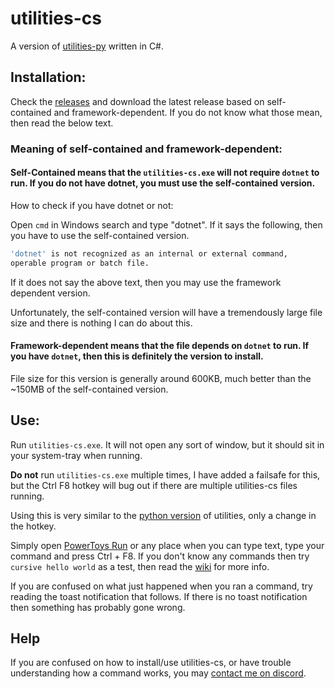 # utilities-cs
A version of [utilities-py](https://github.com/prokenz101/utilities-py) written in C#.
 
## Installation:
Check the [releases](https://github.com/prokenz101/utilities-cs/releases) and download the latest release based on self-contained and framework-dependent. If you do not know what those mean, then read the below text.
 
### Meaning of self-contained and framework-dependent:
#### Self-Contained means that the `utilities-cs.exe` will not require `dotnet` to run. If you do not have dotnet, you must use the self-contained version.

How to check if you have dotnet or not:

Open `cmd` in Windows search and type "dotnet". If it says the following, then you have to use the self-contained version. 
```bash
'dotnet' is not recognized as an internal or external command,
operable program or batch file.
```

If it does not say the above text, then you may use the framework dependent version.

Unfortunately, the self-contained version will have a tremendously large file size and there is nothing I can do about this.

#### Framework-dependent means that the file depends on `dotnet` to run. If you have `dotnet`, then this is definitely the version to install.

File size for this version is generally around 600KB, much better than the ~150MB of the self-contained version.

## Use:
Run `utilities-cs.exe`. It will not open any sort of window, but it should sit in your system-tray when running.

**Do not** run `utilities-cs.exe` multiple times, I have added a failsafe for this, but the Ctrl F8 hotkey will bug out if there are multiple utilities-cs files running.

Using this is very similar to the [python version](https://github.com/prokenz101/utilities-py) of utilities, only a change in the hotkey.

Simply open [PowerToys Run](https://github.com/microsoft/powertoys) or any place when you can type text, type your command and press Ctrl + F8. If you don't know any commands then try `cursive hello world` as a test, then read the [wiki](https://github.com/prokenz101/utilities-py/wiki/Help-Center-(Windows)) for more info.

If you are confused on what just happened when you ran a command, try reading the toast notification that follows. If there is no toast notification then something has probably gone wrong.

## Help
If you are confused on how to install/use utilities-cs, or have trouble understanding how a command works, you may [contact me on discord](https://github.com/prokenz101/utilities-py/wiki/Help-Center-(Windows)#got-any-doubts).
